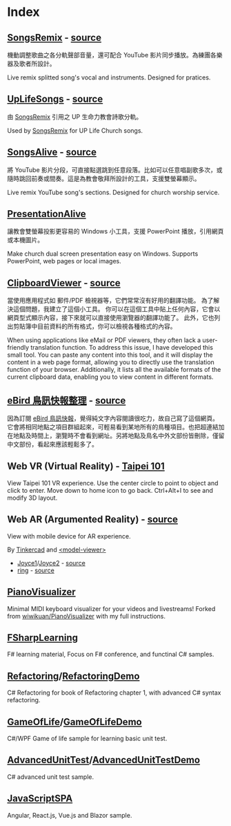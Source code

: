 # Index

## [SongsRemix](https://christorng.github.io/SongsRemix/src/) - [source](https://github.com/ChrisTorng/SongsRemix)

機動調整歌曲之各分軌聲部音量，還可配合 YouTube 影片同步播放。為練團各樂器及歌者所設計。

Live remix splitted song's vocal and instruments. Designed for pratices.

## [UpLifeSongs](https://christorng.github.io/UpLifeSongs/) - [source](https://github.com/ChrisTorng/UpLifeSongs)

由 [SongsRemix](https://christorng.github.io/SongsRemix/src/) 引用之 UP 生命力教會詩歌分軌。

Used by [SongsRemix](https://christorng.github.io/SongsRemix/src/) for UP Life Church songs.

## [SongsAlive](https://christorng.github.io/SongsAlive/src/) - [source](https://github.com/ChrisTorng/SongsAlive)

將 YouTube 影片分段，可直接點選跳到任意段落。比如可以任意唱副歌多次，或隨時跳回前奏或間奏。這是為教會敬拜所設計的工具，支援雙螢幕顯示。

Live remix YouTube song's sections. Designed for church worship service.

## [PresentationAlive](https://github.com/ChrisTorng/PresentationAlive/)

讓教會雙螢幕投影更容易的 Windows 小工具，支援 PowerPoint 播放，引用網頁或本機圖片。

Make church dual screen presentation easy on Windows. Supports PowerPoint, web pages or local images.

## [ClipboardViewer](https://christorng.github.io/InfoProcess/Clipboard/) - [source](https://github.com/ChrisTorng/InfoProcess/)

當使用應用程式如 郵件/PDF 檢視器等，它們常常沒有好用的翻譯功能。
為了解決這個問題，我建立了這個小工具。
你可以在這個工具中貼上任何內容，它會以網頁型式顯示內容，接下來就可以直接使用瀏覽器的翻譯功能了。
此外，它也列出剪貼簿中目前資料的所有格式，你可以檢視各種格式的內容。

When using applications like eMail or PDF viewers, they often lack a user-friendly translation function.
To address this issue, I have developed this small tool.
You can paste any content into this tool, and it will display the content in a web page format, allowing you to directly use the translation function of your browser.
Additionally, it lists all the available formats of the current clipboard data, enabling you to view content in different formats.

## [eBird 鳥訊快報整理](https://christorng.github.io/InfoProcess/eBird/) - [source](https://github.com/ChrisTorng/InfoProcess/)

因為訂閱 [eBird 鳥訊快報](https://ebird.org/alerts)，覺得純文字內容閱讀很吃力，故自己寫了這個網頁。它會將相同地點之項目群組起來，可輕易看到某地所有的鳥種項目。也把超連結加在地點及時間上，瀏覽時不會看到網址。另將地點及鳥名中外文部份皆刪除，僅留中文部份，看起來應該輕鬆多了。
## Web VR (Virtual Reality) - [Taipei 101](https://christorng.github.io/Taipei101_360VR/)

View Taipei 101 VR experience. Use the center circle to point to object and click to enter. Move down to home icon to go back. Ctrl+Alt+I to see and modify 3D layout.

## Web AR (Argumented Reality) - [source](https://github.com/ChrisTorng/3D)

View with mobile device for AR experience.

By [Tinkercad](https://www.tinkercad.com) and [&lt;model-viewer&gt;](https://modelviewer.dev/)

* [Joyce1](https://christorng.github.io/3D/webar/?glb=Joyce1)/[Joyce2](https://christorng.github.io/3D/webar/?glb=Joyce2) - [source](https://www.tinkercad.com/things/fYLGxsoPkFq-test)
* [ring](https://christorng.github.io/3D/webar/?glb=ring) - [source](https://www.tinkercad.com/things/9iSqJiCOzPr-grand-wluff)

## [PianoVisualizer](https://github.com/ChrisTorng/PianoVisualizer)

Minimal MIDI keyboard visualizer for your videos and livestreams! Forked from [wiwikuan/PianoVisualizer](https://github.com/wiwikuan/PianoVisualizer) with my full instructions.

## [FSharpLearning](https://github.com/ChrisTorng/FSharpLearning)

F# learning material, Focus on F# conference, and functinal C# samples.

## [Refactoring](https://github.com/ChrisTorng/Refactoring)/[RefactoringDemo](https://github.com/ChrisTorng/RefactoringDemo)

C# Refactoring for book of Refactoring chapter 1, with advanced C# syntax refactoring.

## [GameOfLife](https://github.com/ChrisTorng/GameOfLife)/[GameOfLifeDemo](https://github.com/ChrisTorng/GameOfLifeDemo)

C#/WPF Game of life sample for learning basic unit test.

## [AdvancedUnitTest](https://github.com/ChrisTorng/AdvancedUnitTest)/[AdvancedUnitTestDemo](https://github.com/ChrisTorng/AdvancedUnitTestDemo)

C# advanced unit test sample.

## [JavaScriptSPA](https://github.com/ChrisTorng/JavaScriptSPA)

Angular, React.js, Vue.js and Blazor sample.